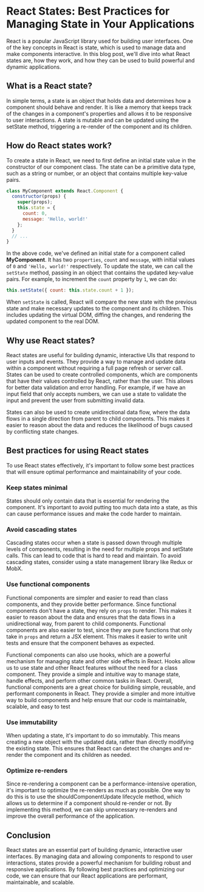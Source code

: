 # React States: Best Practices for Managing State in Your Applications

React is a popular JavaScript library used for building user interfaces. One of the key concepts in React is state, which is used to manage data and make components interactive. In this blog post, we'll dive into what React states are, how they work, and how they can be used to build powerful and dynamic applications.

## What is a React state?

In simple terms, a state is an object that holds data and determines how a component should behave and render. It is like a memory that keeps track of the changes in a component's properties and allows it to be responsive to user interactions. A state is mutable and can be updated using the setState method, triggering a re-render of the component and its children.

## How do React states work?

To create a state in React, we need to first define an initial state value in the constructor of our component class. The state can be a primitive data type, such as a string or number, or an object that contains multiple key-value pairs.

```js
class MyComponent extends React.Component {
  constructor(props) {
    super(props);
    this.state = {
      count: 0,
      message: 'Hello, world!'
    };
  }
  // ...
}
```

In the above code, we've defined an initial state for a component called **MyComponent**. It has two `properties`, `count` and `message`, with initial values of `0` and `'Hello, world!'` respectively. To update the state, we can call the `setState` method, passing in an object that contains the updated key-value pairs. For example, to increment the `count` property by `1`, we can do:

```js
this.setState({ count: this.state.count + 1 });
```

When `setState` is called, React will compare the new state with the previous state and make necessary updates to the component and its children. This includes updating the virtual DOM, diffing the changes, and rendering the updated component to the real DOM.

## Why use React states?

React states are useful for building dynamic, interactive UIs that respond to user inputs and events. They provide a way to manage and update data within a component without requiring a full page refresh or server call. States can be used to create controlled components, which are components that have their values controlled by React, rather than the user. This allows for better data validation and error handling. For example, if we have an input field that only accepts numbers, we can use a state to validate the input and prevent the user from submitting invalid data.

States can also be used to create unidirectional data flow, where the data flows in a single direction from parent to child components. This makes it easier to reason about the data and reduces the likelihood of bugs caused by conflicting state changes.

## Best practices for using React states
To use React states effectively, it's important to follow some best practices that will ensure optimal performance and maintainability of your code.

### Keep states minimal
States should only contain data that is essential for rendering the component. It's important to avoid putting too much data into a state, as this can cause performance issues and make the code harder to maintain.

### Avoid cascading states
Cascading states occur when a state is passed down through multiple levels of components, resulting in the need for multiple props and setState calls. This can lead to code that is hard to read and maintain. To avoid cascading states, consider using a state management library like Redux or MobX.

### Use functional components

Functional components are simpler and easier to read than class components, and they provide better performance. Since functional components don't have a state, they rely on `props` to render. This makes it easier to reason about the data and ensures that the data flows in a unidirectional way, from parent to child components. Functional components are also easier to test, since they are pure functions that only take in `props` and return a JSX element. This makes it easier to write unit tests and ensure that the component behaves as expected.

Functional components can also use hooks, which are a powerful mechanism for managing state and other side effects in React. Hooks allow us to use state and other React features without the need for a class component. They provide a simple and intuitive way to manage state, handle effects, and perform other common tasks in React. Overall, functional components are a great choice for building simple, reusable, and performant components in React. They provide a simpler and more intuitive way to build components and help ensure that our code is maintainable, scalable, and easy to test

### Use immutability
When updating a state, it's important to do so immutably. This means creating a new object with the updated data, rather than directly modifying the existing state. This ensures that React can detect the changes and re-render the component and its children as needed.

### Optimize re-renders
Since re-rendering a component can be a performance-intensive operation, it's important to optimize the re-renders as much as possible. One way to do this is to use the shouldComponentUpdate lifecycle method, which allows us to determine if a component should re-render or not. By implementing this method, we can skip unnecessary re-renders and improve the overall performance of the application.

## Conclusion
React states are an essential part of building dynamic, interactive user interfaces. By managing data and allowing components to respond to user interactions, states provide a powerful mechanism for building robust and responsive applications. By following best practices and optimizing our code, we can ensure that our React applications are performant, maintainable, and scalable.